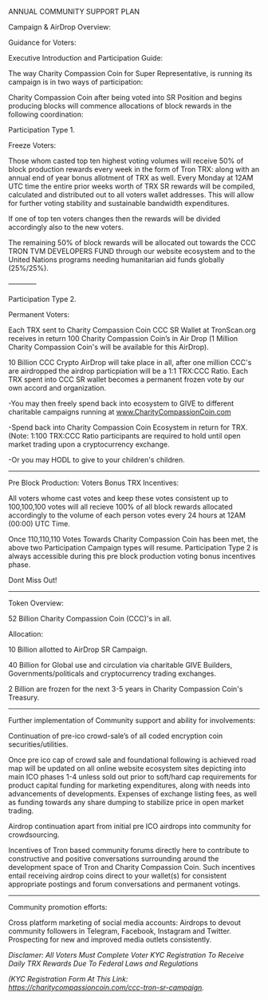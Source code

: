 ANNUAL COMMUNITY SUPPORT PLAN

Campaign & AirDrop Overview:


Guidance for Voters:

Executive Introduction and Participation Guide:

The way Charity Compassion Coin for Super Representative, is running its campaign is in two ways of participation:

Charity Compassion Coin after being voted into SR Position and begins producing blocks will commence allocations of block rewards in the following coordination:


Participation Type 1. 

Freeze Voters:

Those whom casted top ten highest voting volumes will receive 50% of block production rewards every week in the form of Tron TRX: along with an annual end of year bonus allotment of TRX as well. Every Monday at 12AM UTC time the entire prior weeks worth of TRX SR rewards will be compiled, calculated and distributed out to all voters wallet addresses. This will allow for further voting stability and sustainable bandwidth expenditures.

If one of top ten voters changes then the rewards will be divided accordingly also to the new voters.

The remaining 50% of block rewards will be allocated out towards the CCC TRON TVM DEVELOPERS FUND through our website ecosystem and to the United Nations programs needing humanitarian aid funds globally (25%/25%).

————

Participation Type 2. 

Permanent Voters:

Each TRX sent to Charity Compassion Coin CCC SR Wallet at TronScan.org receives in return 100 Charity Compassion Coin’s in Air Drop (1 Million Charity Compassion Coin's will be available for this AirDrop).

10 Billion CCC Crypto AirDrop will take place in all, after one million CCC's are airdropped the airdrop particpiation will be a 1:1 TRX:CCC Ratio. Each TRX spent into CCC SR wallet becomes a permanent frozen vote by our own accord and organization.

-You may then freely spend back into ecosystem to GIVE to different charitable campaigns running at www.CharityCompassionCoin.com

-Spend back into Charity Compassion Coin Ecosystem in return for TRX.(Note: 1:100 TRX:CCC Ratio participants are required to hold until open market trading upon a cryptocurrency exchange.

-Or you may HODL to give to your children's children.

----

Pre Block Production: Voters Bonus TRX Incentives: 

All voters whome cast votes and keep these votes consistent up to 100,100,100 votes will all recieve 100% of all block rewards allocated accordingly to the volume of each person votes every 24 hours at 12AM (00:00) UTC Time.

Once 110,110,110 Votes Towards Charity Compassion Coin has been met, the above two Participation Campaign types will resume. Participation Type 2 is always accessible during this pre block production voting bonus incentives phase.

Dont Miss Out!

--------

Token Overview:

52 Billion Charity Compassion Coin (CCC)'s in all.

Allocation:

10 Billion allotted to AirDrop SR Campaign.

40 Billion for Global use and circulation via charitable GIVE Builders, Governments/politicals and cryptocurrency trading exchanges.

2 Billion are frozen for the next 3-5 years in Charity Compassion Coin's Treasury.

--------

Further implementation of Community support and ability for involvements:

Continuation of pre-ico crowd-sale’s of all coded encryption coin securities/utilities. 

Once pre ico cap of crowd sale and foundational following is achieved road map will be updated on all online website ecosystem sites depicting into main ICO phases 1-4 unless sold out prior to soft/hard cap requirements for product capital funding for marketing expenditures, along with needs into advancements of developments. Expenses of exchange listing fees, as well as funding towards any share dumping to stabilize price in open market trading.

Airdrop continuation apart from initial pre ICO airdrops into community for crowdsourcing.

Incentives of Tron based community forums directly here to contribute to constructive and positive conversations surrounding around the development space of Tron and Charity Compassion Coin. Such incentives entail receiving airdrop coins direct to your wallet(s) for consistent appropriate postings and forum conversations and permanent votings.

--------

Community promotion efforts:

Cross platform marketing of social media accounts: Airdrops to devout community followers in Telegram, Facebook, Instagram and Twitter. Prospecting for new and improved media outlets consistently.


*Disclamer: All Voters Must Complete Voter KYC Registration To Receive Daily TRX Rewards Due To Federal Laws and Regulations* 

*(KYC Registration Form At This Link: https://charitycompassioncoin.com/ccc-tron-sr-campaign.*
